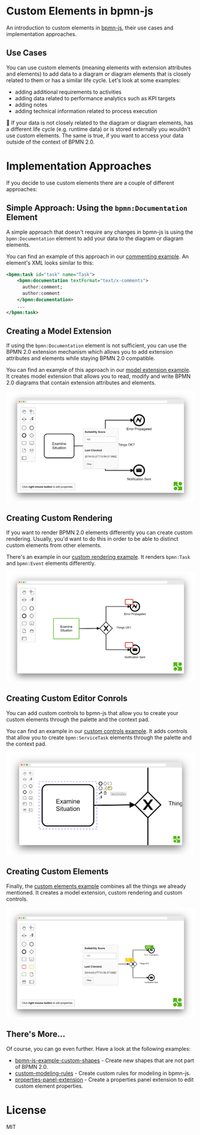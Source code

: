 # Custom Elements in bpmn-js

An introduction to custom elements in [bpmn-js](https://github.com/bpmn-io/bpmn-js), their use cases and implementation approaches.

## Use Cases

You can use custom elements (meaning elements with extension attributes and elements) to add data to a diagram or diagram elements that is closely related to them or has a similar life cycle. Let's look at some examples:

* adding additional requirements to activities
* adding data related to performance analytics such as KPI targets
* adding notes
* adding technical information related to process execution

:notebook: If your data is not closely related to the diagram or diagram elements, has a different life cycle (e.g. runtime data) or is stored externally you wouldn't use custom elements. The same is true, if you want to access your data outside of the context of BPMN 2.0.

# Implementation Approaches

If you decide to use custom elements there are a couple of different approaches:

## Simple Approach: Using the `bpmn:Documentation` Element

A simple approach that doesn't require any changes in bpmn-js is using the `bpmn:Documentation` element to add your data to the diagram or diagram elements.

You can find an example of this approach in our [commenting example](https://github.com/bpmn-io/bpmn-js-examples/tree/master/commenting). An element's XML looks similar to this:

```xml
<bpmn:task id="task" name="Task">
    <bpmn:documentation textFormat="text/x-comments">
      author:comment;
      author:comment
    </bpmn:documentation>
    ...
</bpmn:task>
```

## Creating a Model Extension

If using the `bpmn:Documentation` element is not sufficient, you can use the BPMN 2.0 extension mechanism which allows you to add extension attributes and elements while staying BPMN 2.0 compatible.

You can find an example of this approach in our [model extension example](https://github.com/bpmn-io/bpmn-js-example-model-extension). It creates model extension that allows you to read, modify and write BPMN 2.0 diagrams that contain extension attributes and elements.

![Screenshot model extension](docs/screenshot-model-extension.png)

## Creating Custom Rendering

If you want to render BPMN 2.0 elements differently you can create custom rendering. Usually, you'd want to do this in order to be able to distinct custom elements from other elements.

There's an example in our [custom rendering example](https://github.com/bpmn-io/bpmn-js-example-custom-rendering). It renders `bpmn:Task` and `bpmn:Event` elements differently.

![Screenshot custom rendering](docs/screenshot-custom-rendering.png)

## Creating Custom Editor Conrols

You can add custom controls to bpmn-js that allow you to create your custom elements through the palette and the context pad.

You can find an example in our [custom controls example](https://github.com/bpmn-io/bpmn-js-example-custom-controls). It adds controls that allow you to create `bpmn:ServiceTask` elements through the palette and the context pad.

![Screenshot custom editor controls](docs/screenshot-custom-editor-controls.png)

## Creating Custom Elements

Finally, the [custom elements example](https://github.com/bpmn-io/bpmn-js-example-custom-elements) combines all the things we already mentioned. It creates a model extension, custom rendering and custom controls.

![Screenshot custom elements](docs/screenshot-custom-elements.png)

## There's More...

Of course, you can go even further. Have a look at the following examples:

* [bpmn-js-example-custom-shapes](https://github.com/bpmn-io/bpmn-js-example-custom-shapes) - Create new shapes that are not part of BPMN 2.0.
* [custom-modeling-rules](https://github.com/bpmn-io/bpmn-js-examples/tree/master/custom-modeling-rules) - Create custom rules for modeling in bpmn-js.
* [properties-panel-extension](https://github.com/bpmn-io/bpmn-js-examples/tree/master/properties-panel-extension) - Create a properties panel extension to edit custom element properties.

# License

MIT